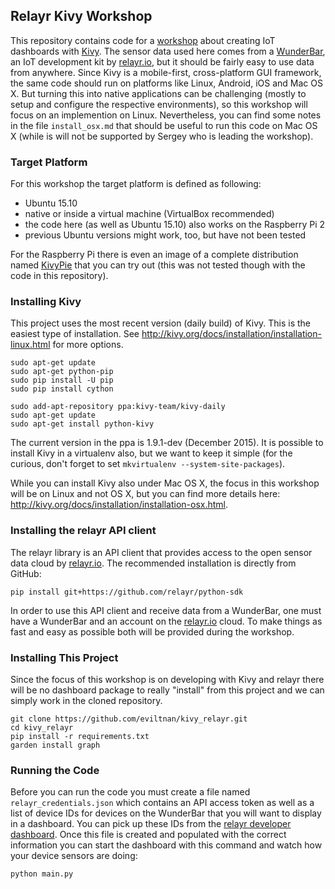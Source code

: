 ## Relayr Kivy Workshop

This repository contains code for a 
[workshop](http://www.meetup.com/IoT-Innovation-Lab/events/227863351/ "workshop") 
about creating IoT dashboards with 
[Kivy](http://kivy.org/ "Kivy").
The sensor data used here comes from a 
[WunderBar](https://www.relayr.io/wunderbar/ "WunderBar"), an IoT development kit by 
[relayr.io](http://relayr.io/ "relayr.io"),
but it should be fairly easy to use data from anywhere.
Since Kivy is a mobile-first, cross-platform GUI framework, the same code should run
on platforms like Linux, Android, iOS and Mac OS X.
But turning this into native applications can be challenging (mostly to setup and configure
the respective environments), so this workshop will focus on an implemention on Linux.
Nevertheless, you can find some notes in the file `install_osx.md` that should be useful
to run this code on Mac OS X (while is will not be supported by Sergey who is leading the
workshop).

### Target Platform

For this workshop the target platform is defined as following:

- Ubuntu 15.10
- native or inside a virtual machine (VirtualBox recommended)
- the code here (as well as Ubuntu 15.10) also works on the Raspberry Pi 2
- previous Ubuntu versions might work, too, but have not been tested

For the Raspberry Pi there is even an image of a complete distribution named
[KivyPie](http://kivypie.mitako.eu/ "KivyPie") that you can try out (this was
not tested though with the code in this repository).

### Installing Kivy

This project uses the most recent version (daily build) of Kivy.
This is the easiest type of installation.
See http://kivy.org/docs/installation/installation-linux.html for more options.

```
sudo apt-get update
sudo apt-get python-pip
sudo pip install -U pip
sudo pip install cython

sudo add-apt-repository ppa:kivy-team/kivy-daily
sudo apt-get update
sudo apt-get install python-kivy
````

The current version in the ppa is 1.9.1-dev (December 2015).
It is possible to install Kivy in a virtualenv also, but we want to keep it simple 
(for the curious, don't forget to set `mkvirtualenv --system-site-packages`).

While you can install Kivy also under Mac OS X, the focus in this workshop will be
on Linux and not OS X, but you can find more details here:
http://kivy.org/docs/installation/installation-osx.html.

### Installing the relayr API client

The relayr library is an API client that provides access to the open sensor data 
cloud by [relayr.io](http://relayr.io/ "relayr.io").
The recommended installation is directly from GitHub:

`pip install git+https://github.com/relayr/python-sdk`

In order to use this API client and receive data from a WunderBar, one must have
a WunderBar and an account on the [relayr.io](http://relayr.io/ "relayr.io")
cloud. 
To make things as fast and easy as possible both will be provided during the
workshop.
  
### Installing This Project

Since the focus of this workshop is on developing with Kivy and relayr there will
be no dashboard package to really "install" from this project and we can simply
work in the cloned repository.

```
git clone https://github.com/eviltnan/kivy_relayr.git
cd kivy_relayr
pip install -r requirements.txt
garden install graph
```

### Running the Code

Before you can run the code you must create a file named `relayr_credentials.json`
which contains an API access token as well as a list of device IDs for devices 
on the WunderBar that you will want to display in a dashboard.
You can pick up these IDs from the 
[relayr developer dashboard](https://developer.relayr.io/ "relayr developer dashboard").
Once this file is created and populated with the correct information you can start 
the dashboard with this command and watch how your device sensors are doing:

```
python main.py
```

